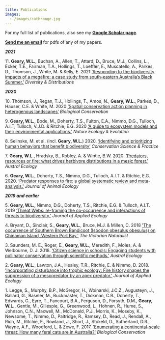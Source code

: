 ```yaml
---
title: Publications
images:
  - /images/cathrange.jpg
---
```


For my full list of publications, also see my [**Google Scholar page**](https://scholar.google.com/citations?user=pDXxC6EAAAAJ&hl=en). 

[**Send me an email**](mailto:wlge@deakin.edu.au) for pdfs of any of my papers. 

***2021***

11\. **Geary, W.L.**, Buchan, A., Allen, T., Attard, D., Bruce, M.J., Collins, L., Ecker, T.E., Fairman, T.A., Hollings, T., Loeffler, E., Muscatello, A., Parkes, D., Thomson, J., White, M. & Kelly, E. 2021 [‘Responding to the biodiversity impacts of a megafire: a case study from south-eastern Australia’s Black Summer.’](https://onlinelibrary.wiley.com/doi/10.1111/ddi.13292) *Diversity & Distributions* 

***2020***

10\. Thomson, J., Regan, T.J., Hollings, T., Amos, N., **Geary, W.L.**, Parkes, D., Hauser, C.E. & White, M. 2020 [‘Spatial conservation action planning in heterogenous landscapes’](https://doi.org/10.1016/j.biocon.2020.108735) *Biological Conservation*

9\. **Geary, W.L.**, Bode, M., Doherty, T.S., Fulton, E.A., Nimmo, D.G., Tulloch, A.I.T, Tulloch, V.J.D. & Ritchie, E.G. 2020 [‘A guide to ecosystem models and their environmental applications.’](https://www.nature.com/articles/s41559-020-01298-8) *Nature Ecology & Evolution*

8\. Selinske, M. et al. (incl. **Geary, W.L.**) 2020. [‘Identifying and prioritizing human behaviors that benefit biodiversity’](https://doi.org/10.1111/csp2.249) *Conservation Science & Practice*

7\. **Geary, W.L.**, Hradsky, B., Robley, A. & Wintle, B.W. 2020. [‘Predators, resources or fire: what drives herbivore distributions in a mesic forest.'](https://onlinelibrary.wiley.com/doi/abs/10.1111/aec.12861) *Austral Ecology*

6\. **Geary, W.L.**, Doherty, T.S., Nimmo, D.G., Tulloch, A.I.T. & Ritchie, E.G. 2020. [‘Predator responses to fire: a global systematic review and meta-analysis.'](https://doi.org/10.1111/1365-2656.13153) *Journal of Animal Ecology*

***2019 and earlier***

5\. **Geary, W.L.**, Nimmo, D.G., Doherty, T.S., Ritchie, E.G. & Tulloch, A.I.T. 2019 [‘Threat Webs: re-framing the co-occurrence and interactions of threats to biodiversity.'](https://doi.org/10.1111/1365-2664.13427) *Journal of Applied Ecology* 

4\.  Bryant, D., Sinclair, S., **Geary, W.L.**, Bruce, M.J. & Millen, C. 2018 ['The occurrence of Southern Brown Bandicoot (Isoodon obesulus obesulus) on Chinaman Island, Western Port Bay.'](https://search.informit.org/doi/10.3316/INFORMIT.959218117941937) *The Victorian Naturalist*

3\.  Saunders, M. E., Roger, E., **Geary, W.L.**, Meredith, F., Moles, A. & Welbourne, D. J. 2018. [‘Citizen science in schools: Engaging students with pollinator conservation through scientific methods.’](https://doi.org/10.1111/aec.12608) *Austral Ecology*

2\.  **Geary, W.L.**, Lawton, J.A., Healey, T.R., Ritchie, E. & Nimmo, D. 2018.  ['Incorporating disturbance into trophic ecology: Fire history shapes the suppression of a mesopredator by an apex predator.'](https://doi.org/10.1111/1365-2664.13125) *Journal of Applied Ecology*

1\. Legge, S., Murphy, B.P., McGregor, H., Woinarski, J.C.Z., Augusteyn, J., Ballard, G., Baseler, M., Buckmaster, T., Dickman, C.R., Doherty, T., Edwards, G., Eyre, T., Fancourt, B.A., Ferguson, D., Forsyth, D.M., **Geary, W.L.**, Gentle, M., Gillespie, G., Greenwood, L., Hohnen, R., Hume, S., Johnson, C.N., Maxwell, M., McDonald, P.J., Morris, K., Moseby, K., Newsome, T., Nimmo, D., Paltridge, R., Ramsey, D., Read, J., Rendall, A., Rich, M., Ritchie, E., Rowland, J., Short, J., Stokeld, D., Sutherland, D.R., Wayne, A.F., Woodford, L. & Zewe, F. 2017. ['Enumerating a continental-scale threat: How many feral cats are in Australia?'](https://doi.org/10.1016/j.biocon.2016.11.032) *Biological Conservation*
